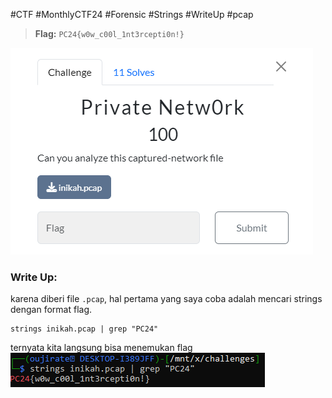 #CTF #MonthlyCTF24 #Forensic #Strings #WriteUp #pcap 

>**Flag:** `PC24{w0w_c00l_1nt3rcepti0n!}`

![private_network01.png](./img/private_network01.png)
### Write Up:
karena diberi file `.pcap`, hal pertama yang saya coba adalah mencari strings dengan format flag.
```
strings inikah.pcap | grep "PC24"
```

ternyata kita langsung bisa menemukan flag
![private_network00.png](./img/private_network00.png)
